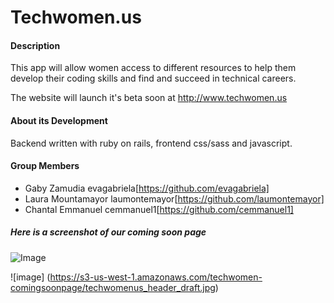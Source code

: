 # Techwomen.us

#### Description
This app will allow women access to different resources to help them develop their coding skills and find and succeed in technical careers.

The website will launch it's beta soon at http://www.techwomen.us

#### About its Development
Backend written with ruby on rails, frontend css/sass and javascript.

#### Group Members
* Gaby Zamudia evagabriela[https://github.com/evagabriela]
* Laura Mountamayor laumontemayor[https://github.com/laumontemayor]
* Chantal Emmanuel cemmanuel1[https://github.com/cemmanuel1] 

##### Here is a screenshot of our coming soon page

![Image](https://s3-us-west-1.amazonaws.com/techwomen-comingsoonpage/techwomen-comingsoon.png)

![image] (https://s3-us-west-1.amazonaws.com/techwomen-comingsoonpage/techwomenus_header_draft.jpg)
